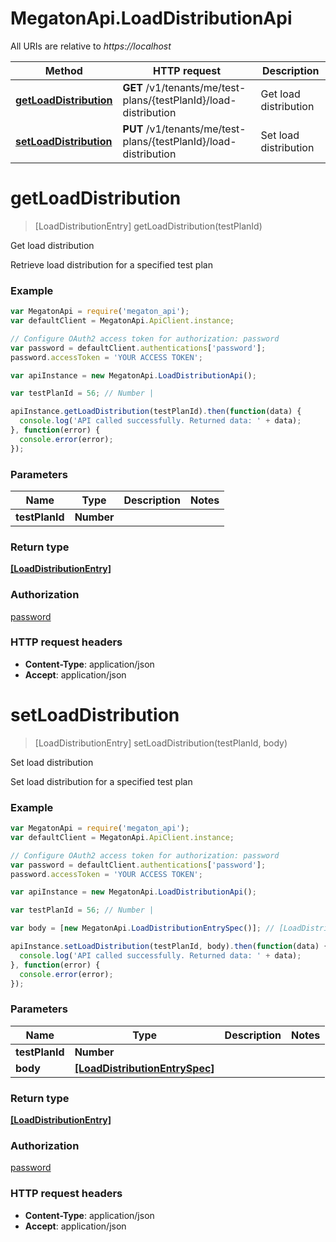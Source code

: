 # MegatonApi.LoadDistributionApi

All URIs are relative to *https://localhost*

Method | HTTP request | Description
------------- | ------------- | -------------
[**getLoadDistribution**](LoadDistributionApi.md#getLoadDistribution) | **GET** /v1/tenants/me/test-plans/{testPlanId}/load-distribution | Get load distribution
[**setLoadDistribution**](LoadDistributionApi.md#setLoadDistribution) | **PUT** /v1/tenants/me/test-plans/{testPlanId}/load-distribution | Set load distribution


<a name="getLoadDistribution"></a>
# **getLoadDistribution**
> [LoadDistributionEntry] getLoadDistribution(testPlanId)

Get load distribution

Retrieve load distribution for a specified test plan

### Example
```javascript
var MegatonApi = require('megaton_api');
var defaultClient = MegatonApi.ApiClient.instance;

// Configure OAuth2 access token for authorization: password
var password = defaultClient.authentications['password'];
password.accessToken = 'YOUR ACCESS TOKEN';

var apiInstance = new MegatonApi.LoadDistributionApi();

var testPlanId = 56; // Number | 

apiInstance.getLoadDistribution(testPlanId).then(function(data) {
  console.log('API called successfully. Returned data: ' + data);
}, function(error) {
  console.error(error);
});

```

### Parameters

Name | Type | Description  | Notes
------------- | ------------- | ------------- | -------------
 **testPlanId** | **Number**|  | 

### Return type

[**[LoadDistributionEntry]**](LoadDistributionEntry.md)

### Authorization

[password](../README.md#password)

### HTTP request headers

 - **Content-Type**: application/json
 - **Accept**: application/json

<a name="setLoadDistribution"></a>
# **setLoadDistribution**
> [LoadDistributionEntry] setLoadDistribution(testPlanId, body)

Set load distribution

Set load distribution for a specified test plan

### Example
```javascript
var MegatonApi = require('megaton_api');
var defaultClient = MegatonApi.ApiClient.instance;

// Configure OAuth2 access token for authorization: password
var password = defaultClient.authentications['password'];
password.accessToken = 'YOUR ACCESS TOKEN';

var apiInstance = new MegatonApi.LoadDistributionApi();

var testPlanId = 56; // Number | 

var body = [new MegatonApi.LoadDistributionEntrySpec()]; // [LoadDistributionEntrySpec] | 

apiInstance.setLoadDistribution(testPlanId, body).then(function(data) {
  console.log('API called successfully. Returned data: ' + data);
}, function(error) {
  console.error(error);
});

```

### Parameters

Name | Type | Description  | Notes
------------- | ------------- | ------------- | -------------
 **testPlanId** | **Number**|  | 
 **body** | [**[LoadDistributionEntrySpec]**](LoadDistributionEntrySpec.md)|  | 

### Return type

[**[LoadDistributionEntry]**](LoadDistributionEntry.md)

### Authorization

[password](../README.md#password)

### HTTP request headers

 - **Content-Type**: application/json
 - **Accept**: application/json

